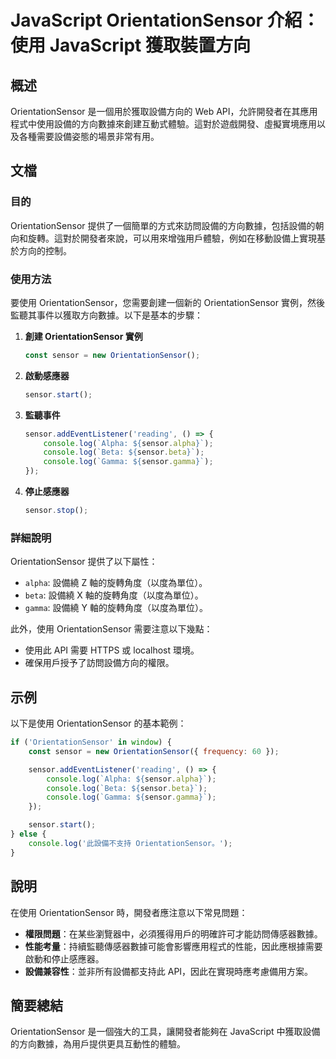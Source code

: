 <!--
Meta Description: # JavaScript OrientationSensor 介紹：使用 JavaScript 獲取裝置方向 ## 概述 OrientationSensor 是一個用於獲取設備方向的 Web API，允許開發者在其應用程式中使用設備的方向數據來創建互動式體驗。這對於遊戲開發、虛擬實境應用以及各種需要...
Meta Keywords: orientationsensor, sensor, javascript, console, log
-->

# JavaScript OrientationSensor 介紹：使用 JavaScript 獲取裝置方向

## 概述
OrientationSensor 是一個用於獲取設備方向的 Web API，允許開發者在其應用程式中使用設備的方向數據來創建互動式體驗。這對於遊戲開發、虛擬實境應用以及各種需要設備姿態的場景非常有用。

## 文檔
### 目的
OrientationSensor 提供了一個簡單的方式來訪問設備的方向數據，包括設備的朝向和旋轉。這對於開發者來說，可以用來增強用戶體驗，例如在移動設備上實現基於方向的控制。

### 使用方法
要使用 OrientationSensor，您需要創建一個新的 OrientationSensor 實例，然後監聽其事件以獲取方向數據。以下是基本的步驟：

1. **創建 OrientationSensor 實例**
   ```javascript
   const sensor = new OrientationSensor();
   ```

2. **啟動感應器**
   ```javascript
   sensor.start();
   ```

3. **監聽事件**
   ```javascript
   sensor.addEventListener('reading', () => {
       console.log(`Alpha: ${sensor.alpha}`);
       console.log(`Beta: ${sensor.beta}`);
       console.log(`Gamma: ${sensor.gamma}`);
   });
   ```

4. **停止感應器**
   ```javascript
   sensor.stop();
   ```

### 詳細說明
OrientationSensor 提供了以下屬性：
- `alpha`: 設備繞 Z 軸的旋轉角度（以度為單位）。
- `beta`: 設備繞 X 軸的旋轉角度（以度為單位）。
- `gamma`: 設備繞 Y 軸的旋轉角度（以度為單位）。

此外，使用 OrientationSensor 需要注意以下幾點：
- 使用此 API 需要 HTTPS 或 localhost 環境。
- 確保用戶授予了訪問設備方向的權限。

## 示例
以下是使用 OrientationSensor 的基本範例：

```javascript
if ('OrientationSensor' in window) {
    const sensor = new OrientationSensor({ frequency: 60 });

    sensor.addEventListener('reading', () => {
        console.log(`Alpha: ${sensor.alpha}`);
        console.log(`Beta: ${sensor.beta}`);
        console.log(`Gamma: ${sensor.gamma}`);
    });

    sensor.start();
} else {
    console.log('此設備不支持 OrientationSensor。');
}
```

## 說明
在使用 OrientationSensor 時，開發者應注意以下常見問題：
- **權限問題**：在某些瀏覽器中，必須獲得用戶的明確許可才能訪問傳感器數據。
- **性能考量**：持續監聽傳感器數據可能會影響應用程式的性能，因此應根據需要啟動和停止感應器。
- **設備兼容性**：並非所有設備都支持此 API，因此在實現時應考慮備用方案。

## 簡要總結
OrientationSensor 是一個強大的工具，讓開發者能夠在 JavaScript 中獲取設備的方向數據，為用戶提供更具互動性的體驗。